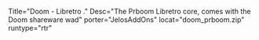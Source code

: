 Title="Doom - Libretro ." Desc="The Prboom Libretro core, comes with the Doom shareware wad" porter="JelosAddOns" locat="doom_prboom.zip" runtype="rtr"

